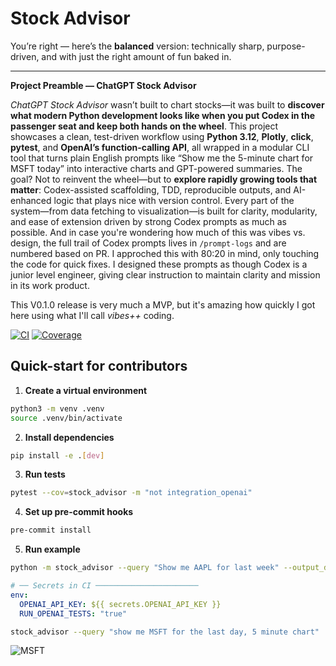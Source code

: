 # Stock Advisor

You’re right — here’s the **balanced** version: technically sharp, purpose-driven, and with just the right amount of fun baked in.

---

**Project Preamble — ChatGPT Stock Advisor**

*ChatGPT Stock Advisor* wasn’t built to chart stocks—it was built to **discover what modern Python development looks like when you put Codex in the passenger seat and keep both hands on the wheel**. This project showcases a clean, test-driven workflow using **Python 3.12**, **Plotly**, **click**, **pytest**, and **OpenAI’s function-calling API**, all wrapped in a modular CLI tool that turns plain English prompts like “Show me the 5-minute chart for MSFT today” into interactive charts and GPT-powered summaries. The goal? Not to reinvent the wheel—but to **explore rapidly growing  tools that matter**: Codex-assisted scaffolding, TDD, reproducible outputs, and AI-enhanced logic that plays nice with version control. Every part of the system—from data fetching to visualization—is built for clarity, modularity, and ease of extension driven by strong Codex prompts as much as possible. And in case you're wondering how much of this was vibes vs. design, the full trail of Codex prompts lives in `/prompt-logs` and are numbered based on PR. I approched this with 80:20 in mind, only touching the code for quick fixes. I designed these prompts as though Codex is a junior level engineer, giving clear instruction to maintain clarity and mission in its work product. 

This V0.1.0 release is very much a MVP, but it's amazing how quickly I got here using what I'll call *vibes++* coding.

[![CI](https://github.com/lucashtnguyen/oasis/actions/workflows/python-ci.yml/badge.svg)](https://github.com/lucashtnguyen/oasis/actions/workflows/python-ci.yml)
[![Coverage](https://codecov.io/gh/lucashtnguyen/oasis/branch/main/graph/badge.svg)](https://codecov.io/gh/OWNER/REPO)

## Quick-start for contributors

1. **Create a virtual environment**

```bash
python3 -m venv .venv
source .venv/bin/activate
```

2. **Install dependencies**

```bash
pip install -e .[dev]
```

3. **Run tests**

```bash
pytest --cov=stock_advisor -m "not integration_openai"
```

4. **Set up pre-commit hooks**

```bash
pre-commit install
```

5. **Run example**

```bash
python -m stock_advisor --query "Show me AAPL for last week" --output_dir output
```

```yaml
# ── Secrets in CI ───────────────────────
env:
  OPENAI_API_KEY: ${{ secrets.OPENAI_API_KEY }}
  RUN_OPENAI_TESTS: "true"
```

```bash
stock_advisor --query "show me MSFT for the last day, 5 minute chart"
```

![MSFT](https://github.com/lucashtnguyen/oasis/stock_advisor/images/show-me-msft.png "MSFT")

